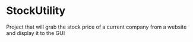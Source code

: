 # StockUtility
Project that will grab the stock price of a current company from a website and display it to the GUI
